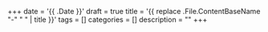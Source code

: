 +++
date = '{{ .Date }}'
draft = true
title = '{{ replace .File.ContentBaseName "-" " " | title }}'
tags = []
categories = []
description = ""
+++
